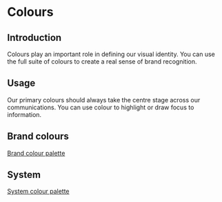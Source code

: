 # Colours

## Introduction

Colours play an important role in defining our visual identity. You can use the full suite of colours to create a real sense of brand recognition.

## Usage

Our primary colours should always take the centre stage across our communications. You can use colour to highlight or draw focus to information.

## Brand colours

[Brand colour palette](https://nucleus.bgdigital.xyz/demo/index.html?path=/story/foundations-colours--brand-pallette)

## System

[System colour palette](https://nucleus.bgdigital.xyz/demo/index.html?path=/story/foundations-colours--system-pallette)
